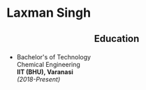 
# Laxman Singh

<h2>
<p align = center>
Education 
</p>
</h2>

  
- Bachelor's of Technology\
  Chemical Engineering\
  **IIT (BHU), Varanasi**\
  *(2018-Present)*
  

